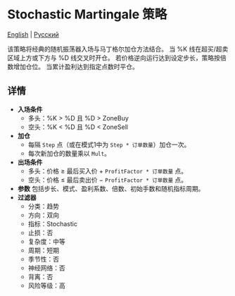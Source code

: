 # Stochastic Martingale 策略
[English](README.md) | [Русский](README_ru.md)

该策略将经典的随机振荡器入场与马丁格尔加仓方法结合。
当 %K 线在超买/超卖区域上方或下方与 %D 线交叉时开仓。
若价格逆向运行达到设定步长，策略按倍数增加仓位。
当累计盈利达到指定点数时平仓。

## 详情
- **入场条件**
  - 多头：%K > %D 且 %D > ZoneBuy
  - 空头：%K < %D 且 %D < ZoneSell
- **加仓**
  - 每隔 `Step` 点（或在模式1中为 `Step * 订单数量`）加仓一次。
  - 每次新加仓的数量乘以 `Mult`。
- **出场条件**
  - 多头：价格 ≥ 最后买入价 + `ProfitFactor * 订单数量` 点。
  - 空头：价格 ≤ 最后卖出价 − `ProfitFactor * 订单数量` 点。
- **参数** 包括步长、模式、盈利系数、倍数、初始手数和随机指标周期。
- **过滤器**
  - 分类：趋势
  - 方向：双向
  - 指标：Stochastic
  - 止损：否
  - 复杂度：中等
  - 周期：短期
  - 季节性：否
  - 神经网络：否
  - 背离：否
  - 风险等级：高
